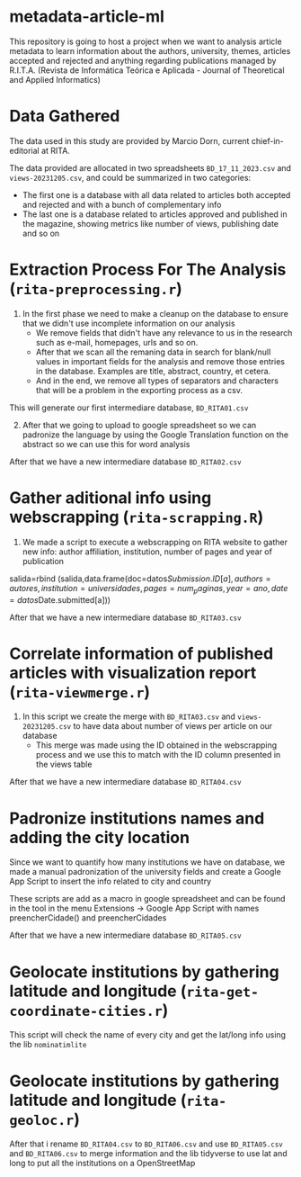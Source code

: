 # metadata-article-ml
This repository is going to host a project when we want to analysis article metadata to learn information about the authors, university, themes, articles accepted and rejected and anything regarding publications managed by R.I.T.A. (Revista de Informática Teórica e Aplicada - Journal of Theoretical and Applied Informatics)

# Data Gathered

The data used in this study are provided by Marcio Dorn, current chief-in-editorial at RITA. 

The data provided are allocated in two spreadsheets `BD_17_11_2023.csv` and `views-20231205.csv`, and could be summarized in two categories:
  *  The first one is a database with all data related to articles both accepted and rejected and with a bunch of complementary info
  *  The last one is a database related to articles approved and published in the magazine, showing metrics like number of views, publishing date and so on

# Extraction Process For The Analysis (`rita-preprocessing.r`)

1.  In the first phase we need to make a cleanup on the database to ensure that we didn't use incomplete information on our analysis
    *  We remove fields that didn't have any relevance to us in the research such as e-mail, homepages, urls and so on.
    *  After that we scan all the remaning data in search for blank/null values in important fields for the analysis and remove those entries in the database. Examples are title, abstract, country, et cetera.
    *  And in the end, we remove all types of separators and characters that will be a problem in the exporting process as a csv.

This will generate our first intermediare database, `BD_RITA01.csv`

2. After that we going to upload to google spreadsheet so we can padronize the language by using the Google Translation function on the abstract so we can use this for word analysis

After that we have a new intermediare database `BD_RITA02.csv`

# Gather aditional info using webscrapping (`rita-scrapping.R`)

1. We made a script to execute a webscrapping on RITA website to gather new info: author affiliation, institution, number of pages and year of publication

 salida=rbind (salida,data.frame(doc=datos$Submission.ID[a],authors=autores,
                                 institution=universidades,pages=num_paginas,year=ano,date=datos$Date.submitted[a]))

After that we have a new intermediare database `BD_RITA03.csv`

# Correlate information of published articles with visualization report (`rita-viewmerge.r`)

1. In this script we create the merge with `BD_RITA03.csv` and `views-20231205.csv` to have data about number of views per article on our database
   * This merge was made using the ID obtained in the webscrapping process and we use this to match with the ID column presented in the views table

After that we have a new intermediare database `BD_RITA04.csv`

# Padronize institutions names and adding the city location

Since we want to quantify how many institutions we have on database, we made a manual padronization of the university fields and create a Google App Script to insert the info related to city and country

These scripts are add as a macro in google spreadsheet and can be found in the tool in the menu Extensions -> Google App Script with names preencherCidade() and preencherCidades

After that we have a new intermediare database `BD_RITA05.csv`

# Geolocate institutions by gathering latitude and longitude (`rita-get-coordinate-cities.r`)

This script will check the name of every city and get the lat/long info using the lib `nominatimlite`

# Geolocate institutions by gathering latitude and longitude (`rita-geoloc.r`)

After that i rename `BD_RITA04.csv` to `BD_RITA06.csv` and use `BD_RITA05.csv` and `BD_RITA06.csv` to merge information and the lib tidyverse to use lat and long to put all the institutions on a OpenStreetMap
